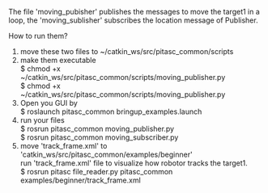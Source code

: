 The file 'moving_pubisher' publishes the messages to move the target1 in a loop, the 'moving_sublisher' subscribes the location message of Publisher. 

How to run them?
1. move these two files to \~/catkin_ws/src/pitasc_common/scripts
2. make them executable \
   $ chmod +x ~/catkin_ws/src/pitasc_common/scripts/moving_publisher.py\
   $ chmod +x ~/catkin_ws/src/pitasc_common/scripts/moving_publisher.py
3. Open you GUI by\
   $ roslaunch pitasc_common bringup_examples.launch
4. run your files\
   $ rosrun pitasc_common moving_publisher.py\
   $ rosrun pitasc_common moving_subscriber.py
5. move 'track_frame.xml' to 'catkin_ws/src/pitasc_common/examples/beginner'\
   run 'track_frame.xml' file to visualize how robotor tracks the target1.\
   $ rosrun pitasc file_reader.py pitasc_common examples/beginner/track_frame.xml
